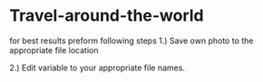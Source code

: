 # Travel-around-the-world

for best results preform following steps 
1.) Save own photo to the appropriate file location 

2.) Edit variable to your appropriate file names.
